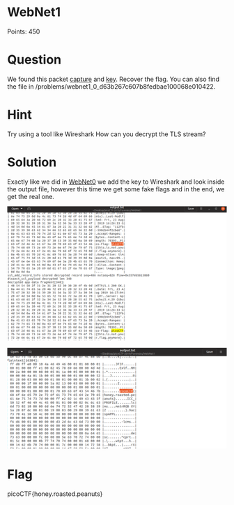 # WebNet1

Points: 450

# Question

We found this packet [capture](capture.pcap) and [key](picopico.key). Recover the flag. You can also find the file in /problems/webnet1_0_d63b267c607b8fedbae100068e010422.

# Hint 

Try using a tool like Wireshark
How can you decrypt the TLS stream?

# Solution

Exactly like we did in [WebNet0](https://github.com/netanelc305/picoCTF-2019/tree/master/Forensics/WebNet0)
we add the key to Wireshark and look inside the output file, however this time we get some fake flags and in the end, we get the real one.

![](webnet0.png)


![](webnet1.png)


# Flag
picoCTF{honey.roasted.peanuts}

